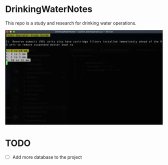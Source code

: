 # DrinkingWaterNotes
This repo is a study and research for drinking water operations.

![showcase quiz](https://github.com/Nllii/DrinkingWaterNotes/blob/e0b5e8b4bd6dceac6ba0afeec1621ec02c7dd2f4/showcase.png)







# TODO
- [ ] Add more database to the project

